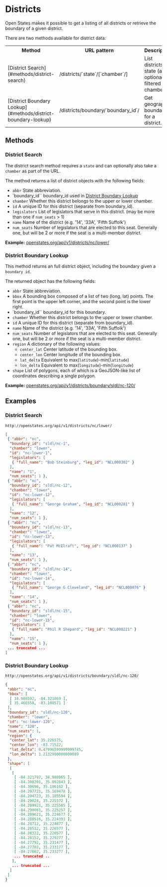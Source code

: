 Districts
=========

Open States makes it possible to get a listing of all districts or retrieve the boundary of a given district.

There are two methods available for district data:

<table>
<tr> <th> Method </th> <th> URL pattern </th> <th> Description </th> </tr>
<tr>
    <td> [District Search](#methods/district-search) </td>
    <td> /districts/`state`/[`chamber`/] </td>
    <td> List districts for state (and optionally filtered by chamber).  </td>
</tr>
<tr>
    <td> [District Boundary Lookup](#methods/district-boundary-lookup) </td>
    <td> /districts/boundary/`boundary_id`/ </td>
    <td> Get geographic boundary for a district. </td>
</tr>
</table>

Methods
-------

### District Search

The district search method requires a `state` and can optionally also take a `chamber` as part of the URL.

The method returns a list of district objects with the following fields:

* `abbr`            State abbreviation.
* `boundary_id``    boundary_id used in [District Boundary Lookup](#methods/district-boundary-lookup)
* `chamber`         Whether this district belongs to the upper or lower chamber.
* `id`              A unique ID for this district (separate from boundary_id).
* `legislators`     List of legislators that serve in this district.  (may be more than one if `num_seats` > 1)
* `name`            Name of the district (e.g. '14', '33A', 'Fifth Suffolk')
* `num_seats`       Number of legislators that are elected to this seat.  Generally one, but will be 2 or more if the seat is a multi-member district.

**Example:** [openstates.org/api/v1/districts/nc/lower/](#examples/district-search)

### District Boundary Lookup

This method returns an full district object, including the boundary given a `boundary id`.

The returned object has the following fields:

* `abbr`            State abbreviation.
* `bbox`            A bounding box composed of a list of two (long, lat) points.  The first point is the upper left corner, and the second point is the lower right.
* `boundary_id``    boundary_id for this boundary.
* `chamber`         Whether this district belongs to the upper or lower chamber.
* `id`              A unique ID for this district (separate from boundary_id).
* `name`            Name of the district (e.g. '14', '33A', 'Fifth Suffolk')
* `num_seats`       Number of legislators that are elected to this seat.  Generally one, but will be 2 or more if the seat is a multi-member district.
* `region`          A dictionary of the following values:
    * `center_lat`  Center latitude of the bounding box.
    * `center_lon`  Center longitude of the bounding box.
    * `lat_delta`   Equivalent to max(`latitude`)-min(`latitude`)
    * `lon_delta`   Equivalent to max(`longitude`)-min(`longitude`)
* `shape`           List of polygons, each of which is a GeoJSON-like list of coordinates describing a single polygon.

**Example:** [openstates.org/api/v1/districts/boundary/sldl/nc-120/](#examples/district-boundary-lookup)

Examples
--------

### District Search

``http://openstates.org/api/v1/districts/nc/lower/``

```json
[
 { "abbr": "nc",
  "boundary_id": "sldl/nc-1",
  "chamber": "lower",
  "id": "nc-lower-1",
  "legislators": [
   { "full_name": "Bob Steinburg", "leg_id": "NCL000302" }
  ],
  "name": "1",
  "num_seats": 1 },
 { "abbr": "nc",
  "boundary_id": "sldl/nc-12",
  "chamber": "lower",
  "id": "nc-lower-12",
  "legislators": [
   { "full_name": "George Graham", "leg_id": "NCL000281" }
  ],
  "name": "12",
  "num_seats": 1 },
 { "abbr": "nc",
  "boundary_id": "sldl/nc-13",
  "chamber": "lower",
  "id": "nc-lower-13",
  "legislators": [
   { "full_name": "Pat McElraft", "leg_id": "NCL000137" }
  ],
  "name": "13",
  "num_seats": 1 },
 { "abbr": "nc",
  "boundary_id": "sldl/nc-14",
  "chamber": "lower",
  "id": "nc-lower-14",
  "legislators": [
   { "full_name": "George G Cleveland", "leg_id": "NCL000076" }
  ],
  "name": "14",
  "num_seats": 1 },
 { "abbr": "nc",
  "boundary_id": "sldl/nc-15",
  "chamber": "lower",
  "id": "nc-lower-15",
  "legislators": [
   { "full_name": "Phil R Shepard", "leg_id": "NCL000221" }
  ],
  "name": "15",
  "num_seats": 1 },
 ... truncated ...
]

```

### District Boundary Lookup

``http://openstates.org/api/v1/districts/boundary/sldl/nc-120/``

```json
{
 "abbr": "nc",
 "bbox": [
  [ 34.986592, -84.321869 ],
  [ 35.466558, -83.108571 ]
 ],
 "boundary_id": "sldl/nc-120",
 "chamber": "lower",
 "id": "nc-lower-120",
 "name": "120",
 "num_seats": 1,
 "region": {
  "center_lat": 35.226575,
  "center_lon": -83.71522,
  "lat_delta": 0.47996599999999745,
  "lon_delta": 1.2132980000000089
 },
 "shape": [
  [
   [
    [ -84.321797, 34.988965 ],
    [ -84.308201, 35.092843 ],
    [ -84.30696, 35.106162 ],
    [ -84.297721, 35.169478 ],
    [ -84.294723, 35.185594 ],
    [ -84.29024, 35.225572 ],
    [ -84.289921, 35.225585 ],
    [ -84.290061, 35.225257 ],
    [ -84.289621, 35.224677 ],
    [ -84.288516, 35.224391 ],
    [ -84.28712, 35.224877 ],
    [ -84.28512, 35.226577 ],
    [ -84.28322, 35.226577 ],
    [ -84.28152, 35.229277 ],
    [ -84.27792, 35.231477 ],
    [ -84.27702, 35.233177 ],
    [ -84.27662, 35.233277 ],
    ... truncated ..
   ],
   ... truncated ...
  ]
 ]
}
```
